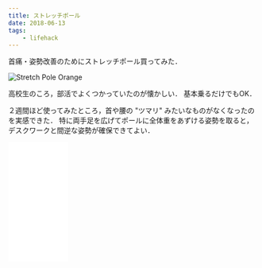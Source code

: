 ```yaml
---
title: ストレッチポール
date: 2018-06-13
tags:
    - lifehack
---
```



首痛・姿勢改善のためにストレッチポール買ってみた．

![Stretch Pole Orange](stretch-pole-orange.jpg "Stretch Pole Orange")

高校生のころ，部活でよくつかっていたのが懐かしい．
基本乗るだけでもOK．

２週間ほど使ってみたところ，首や腰の "ツマリ" みたいなものがなくなったのを実感できた．
特に両手足を広げてポールに全体重をあずける姿勢を取ると，デスクワークと間逆な姿勢が確保できてよい．

<iframe style="width:120px;height:240px;" marginwidth="0" marginheight="0" scrolling="no" frameborder="0" src="//rcm-fe.amazon-adsystem.com/e/cm?lt1=_blank&bc1=000000&IS2=1&bg1=FFFFFF&fc1=000000&lc1=0000FF&t=tanakayutaroa-22&o=9&p=8&l=as4&m=amazon&f=ifr&ref=as_ss_li_til&asins=B01N30SOAI&linkId=d55418401a8e7c1231ec9ede23e5844a"></iframe>